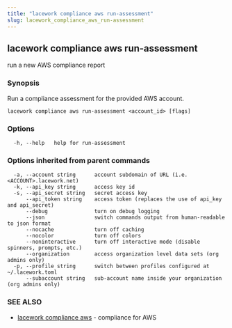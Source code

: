 ```yaml
---
title: "lacework compliance aws run-assessment"
slug: lacework_compliance_aws_run-assessment
---
```

## lacework compliance aws run-assessment

run a new AWS compliance report

### Synopsis

Run a compliance assessment for the provided AWS account.

```
lacework compliance aws run-assessment <account_id> [flags]
```

### Options

```
  -h, --help   help for run-assessment
```

### Options inherited from parent commands

```
  -a, --account string      account subdomain of URL (i.e. <ACCOUNT>.lacework.net)
  -k, --api_key string      access key id
  -s, --api_secret string   secret access key
      --api_token string    access token (replaces the use of api_key and api_secret)
      --debug               turn on debug logging
      --json                switch commands output from human-readable to json format
      --nocache             turn off caching
      --nocolor             turn off colors
      --noninteractive      turn off interactive mode (disable spinners, prompts, etc.)
      --organization        access organization level data sets (org admins only)
  -p, --profile string      switch between profiles configured at ~/.lacework.toml
      --subaccount string   sub-account name inside your organization (org admins only)
```

### SEE ALSO

* [lacework compliance aws](lacework_compliance_aws.md)	 - compliance for AWS

